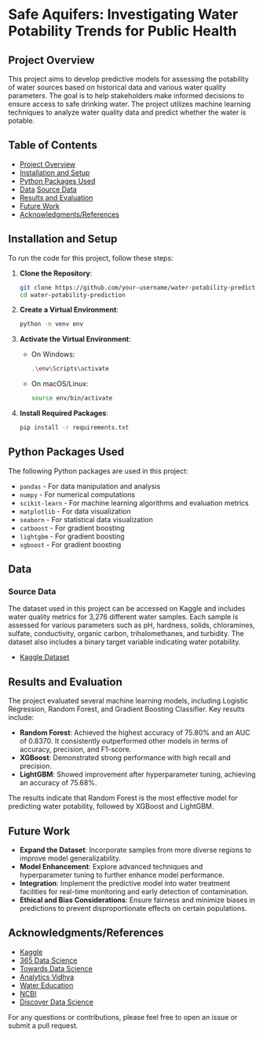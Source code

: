 # Safe Aquifers: Investigating Water Potability Trends for Public Health

## Project Overview
This project aims to develop predictive models for assessing the potability of water sources based on historical data and various water quality parameters. The goal is to help stakeholders make informed decisions to ensure access to safe drinking water. The project utilizes machine learning techniques to analyze water quality data and predict whether the water is potable.

## Table of Contents
- [Project Overview](#project-overview)
- [Installation and Setup](#installation-and-setup)
- [Python Packages Used](#python-packages-used)
- [Data](#data)
  [Source Data](#source-data)
- [Results and Evaluation](#results-and-evaluation)
- [Future Work](#future-work)
- [Acknowledgments/References](#acknowledgmentsreferences)

## Installation and Setup

To run the code for this project, follow these steps:

1. **Clone the Repository**:
    ```bash
    git clone https://github.com/your-username/water-potability-prediction.git
    cd water-potability-prediction
    ```

2. **Create a Virtual Environment**:
    ```bash
    python -m venv env
    ```

3. **Activate the Virtual Environment**:
    - On Windows:
        ```bash
        .\env\Scripts\activate
        ```
    - On macOS/Linux:
        ```bash
        source env/bin/activate
        ```

4. **Install Required Packages**:
    ```bash
    pip install -r requirements.txt
    ```

## Python Packages Used
The following Python packages are used in this project:

- `pandas` - For data manipulation and analysis
- `numpy` - For numerical computations
- `scikit-learn` - For machine learning algorithms and evaluation metrics
- `matplotlib` - For data visualization
- `seaborn` - For statistical data visualization
- `catboost` - For gradient boosting
- `lightgbm` - For gradient boosting
- `xgboost` - For gradient boosting

## Data

### Source Data
The dataset used in this project can be accessed on Kaggle and includes water quality metrics for 3,276 different water samples. Each sample is assessed for various parameters such as pH, hardness, solids, chloramines, sulfate, conductivity, organic carbon, trihalomethanes, and turbidity. The dataset also includes a binary target variable indicating water potability.

- [Kaggle Dataset](https://www.kaggle.com/datasets)

## Results and Evaluation
The project evaluated several machine learning models, including Logistic Regression, Random Forest, and Gradient Boosting Classifier. Key results include:

- **Random Forest**: Achieved the highest accuracy of 75.80% and an AUC of 0.8370. It consistently outperformed other models in terms of accuracy, precision, and F1-score.
- **XGBoost**: Demonstrated strong performance with high recall and precision.
- **LightGBM**: Showed improvement after hyperparameter tuning, achieving an accuracy of 75.68%.

The results indicate that Random Forest is the most effective model for predicting water potability, followed by XGBoost and LightGBM.

## Future Work
- **Expand the Dataset**: Incorporate samples from more diverse regions to improve model generalizability.
- **Model Enhancement**: Explore advanced techniques and hyperparameter tuning to further enhance model performance.
- **Integration**: Implement the predictive model into water treatment facilities for real-time monitoring and early detection of contamination.
- **Ethical and Bias Considerations**: Ensure fairness and minimize biases in predictions to prevent disproportionate effects on certain populations.

## Acknowledgments/References
- [Kaggle](https://www.kaggle.com)
- [365 Data Science](https://365datascience.com/)
- [Towards Data Science](https://towardsdatascience.com/)
- [Analytics Vidhya](https://www.analyticsvidhya.com/)
- [Water Education](https://www.watereducation.org/aquapedia-background/potable-water)
- [NCBI](https://www.ncbi.nlm.nih.gov/pmc/articles/PMC9514946/)
- [Discover Data Science](https://www.discoverdatascience.org/social-good/clean-water/)

For any questions or contributions, please feel free to open an issue or submit a pull request.


